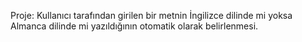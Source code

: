 Proje:
    Kullanıcı tarafından girilen bir metnin İngilizce dilinde mi yoksa Almanca dilinde mi yazıldığının otomatik olarak belirlenmesi.

